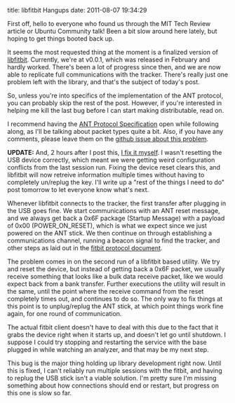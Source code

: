title: libfitbit Hangups
date: 2011-08-07 19:34:29 

First off, hello to everyone who found us through the MIT Tech Review
article or Ubuntu Community talk! Been a bit slow around here lately,
but hoping to get things booted back up.

It seems the most requested thing at the moment is a finalized version
of [libfitbit][1]. Currently, we're at v0.0.1, which was released in
February and hardly worked. There's been a lot of progress since then,
and we are now able to replicate full communications with the
tracker. There's really just one problem left with the library, and
that's the subject of today's post. 

So, unless you're into specifics of the implementation of the ANT
protocol, you can probably skip the rest of the post. However, if
you're interested in helping me kill the last bug before I can start
making distributable, read on.

I recommend having the [ANT Protocol Specification][2] open while
following along, as I'll be talking about packet types quite a
bit. Also, if you have any comments, please leave them on the
[github issue about this problem][4].

**UPDATE:** And, 2 hours after I post this, [I fix it myself][4]. I
wasn't resetting the USB device correctly, which meant we were getting
weird configuration conflicts from the last session run. Fixing the
device reset clears this, and libfitbit will now retreive information
multiple times without having to completely un/replug the key. I'll
write up a "rest of the things I need to do" post tomorrow to let
everyone know what's next.

<!--more-->

Whenever libfitbit connects to the tracker, the first transfer after
plugging in the USB goes fine. We start communications with an ANT
reset message, and we always get back a 0x6F package (Startup Message)
with a payload of 0x00 (POWER_ON_RESET), which is what we expect since
we just powered on the ANT stick. We then continue on through
establishing a communications channel, running a beacon signal to find
the tracker, and other steps as laid out in the [fitbit protocol document][3].

The problem comes in on the second run of a libfitbit based
utility. We try and reset the device, but instead of getting back a
0x6F packet, we usually receive something that looks like a bulk data
receive packet, like we would expect back from a bank
transfer. Further executions the utility will result in the same,
until the point where the receive command from the reset completely
times out, and continues to do so. The only way to fix things at this
point is to unplug/replug the ANT stick, at which point things work
fine again, for one round of communication.

The actual fitbit client doesn't have to deal with this due to the
fact that it grabs the device right when it starts up, and doesn't let
go until shutdown. I suppose I could try stopping and restarting the
service with the base plugged in while watching an analyzer, and that
may be my next step.

This bug is the major thing holding up library development right
now. Until this is fixed, I can't reliably run multiple sessions with
the fitbit, and having to replug the USB stick isn't a viable
solution. I'm pretty sure I'm missing something about how connections
should end or restart, but progress on this one is slow so far.

[1]: http://www.github.com/qdot/libfitbit
[2]: http://www.thisisant.com/images/Resources/PDF/1204662412_ant%20message%20protocol%20and%20usage.pdf
[3]: https://github.com/qdot/libfitbit/blob/master/doc/fitbit_protocol.asciidoc
[4]: https://github.com/qdot/libfitbit/issues/8
